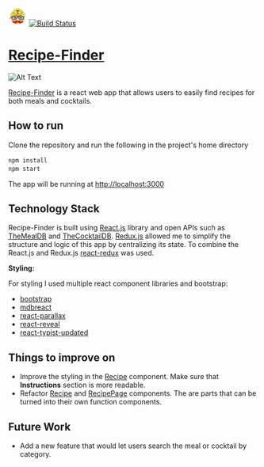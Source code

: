 ![Alt Text](media/travis_icon.png) [![Build Status](https://travis-ci.org/GLOBBIMUS/recipe-finder.svg?branch=master)](https://travis-ci.org/GLOBBIMUS/recipe-finder)

# [Recipe-Finder](https://globbimus.github.io/recipe-finder)  

![Alt Text](media/demo.gif)

[Recipe-Finder](https://globbimus.github.io/recipe-finder)  is a react web app that allows users to easily find recipes for both meals and cocktails.

## How to run
Clone the repository and run the following in the project's home directory

```bash
npm install
npm start
```
The app will be running at [http://localhost:3000](http://localhost:3000)

## Technology Stack
Recipe-Finder is built using [React.js](https://reactjs.org/) library and open APIs such as [TheMealDB](https://www.themealdb.com) and
[TheCocktailDB](https://www.thecocktaildb.com). [Redux.js](https://redux.js.org/) allowed me to simplify the structure and logic of this app by centralizing its state.
To combine the React.js and Redux.js [react-redux](https://www.npmjs.com/package/react-redux) was used.

**Styling:**

For styling I used multiple react component libraries and bootstrap:
* [bootstrap](https://www.npmjs.com/package/bootstrap)
* [mdbreact](https://www.npmjs.com/package/mdbreact)  
* [react-parallax](https://www.npmjs.com/package/react-parallax)
* [react-reveal](https://www.npmjs.com/package/react-reveal)
* [react-typist-updated](https://www.npmjs.com/package/react-typist-updated)

## Things to improve on
* Improve the styling in the [Recipe](https://github.com/GLOBBIMUS/recipe-finder/blob/master/src/components/contentComponents/Recipe.js) component. Make sure that **Instructions** section is more readable.
* Refactor [Recipe](https://github.com/GLOBBIMUS/recipe-finder/blob/master/src/components/contentComponents/Recipe.js) and [RecipePage](https://github.com/GLOBBIMUS/recipe-finder/blob/master/src/components/contentComponents/RecipePage.js) components. The are parts that can be turned into their own function components.

## Future Work
* Add a new feature that would let users  search the meal or cocktail by category.
